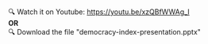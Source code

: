 🔍 Watch it on Youtube: https://youtu.be/xzQBfWWAg_I
<br>
**OR**
<br>
🔍 Download the file "democracy-index-presentation.pptx"
